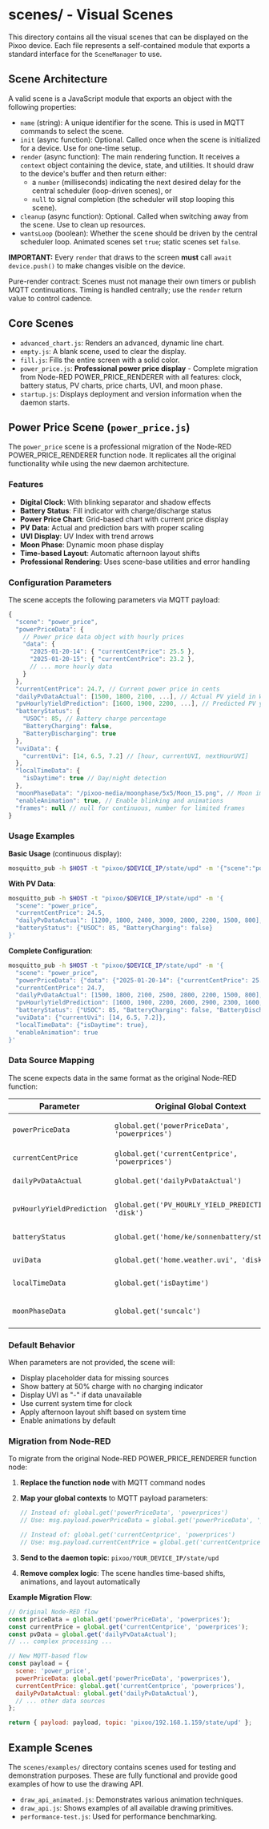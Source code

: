 # scenes/ - Visual Scenes

This directory contains all the visual scenes that can be displayed on the
Pixoo device. Each file represents a self-contained module that exports a
standard interface for the `SceneManager` to use.

## Scene Architecture

A valid scene is a JavaScript module that exports an object with the following
properties:

- `name` (string): A unique identifier for the scene. This is used in MQTT
  commands to select the scene.
- `init` (async function): Optional. Called once when the scene is initialized
  for a device. Use for one-time setup.
- `render` (async function): The main rendering function. It receives a
  `context` object containing the device, state, and utilities. It should draw
  to the device's buffer and then return either:
  - a `number` (milliseconds) indicating the next desired delay for the central
    scheduler (loop-driven scenes), or
  - `null` to signal completion (the scheduler will stop looping this scene).
- `cleanup` (async function): Optional. Called when switching away from the
  scene. Use to clean up resources.
- `wantsLoop` (boolean): Whether the scene should be driven by the central
  scheduler loop. Animated scenes set `true`; static scenes set `false`.

**IMPORTANT:** Every `render` that draws to the screen **must** call
`await device.push()` to make changes visible on the device.

Pure-render contract: Scenes must not manage their own timers or publish MQTT
continuations. Timing is handled centrally; use the `render` return value to
control cadence.

## Core Scenes

- `advanced_chart.js`: Renders an advanced, dynamic line chart.
- `empty.js`: A blank scene, used to clear the display.
- `fill.js`: Fills the entire screen with a solid color.
- `power_price.js`: **Professional power price display** - Complete migration from Node-RED
  POWER_PRICE_RENDERER with all features: clock, battery status, PV charts, price charts, UVI, and moon phase.
- `startup.js`: Displays deployment and version information when the daemon
  starts.

## Power Price Scene (`power_price.js`)

The `power_price` scene is a professional migration of the Node-RED POWER_PRICE_RENDERER function node.
It replicates all the original functionality while using the new daemon architecture.

### Features

- **Digital Clock**: With blinking separator and shadow effects
- **Battery Status**: Fill indicator with charge/discharge status
- **Power Price Chart**: Grid-based chart with current price display
- **PV Data**: Actual and prediction bars with proper scaling
- **UVI Display**: UV Index with trend arrows
- **Moon Phase**: Dynamic moon phase display
- **Time-based Layout**: Automatic afternoon layout shifts
- **Professional Rendering**: Uses scene-base utilities and error handling

### Configuration Parameters

The scene accepts the following parameters via MQTT payload:

```javascript
{
  "scene": "power_price",
  "powerPriceData": {
    // Power price data object with hourly prices
    "data": {
      "2025-01-20-14": { "currentCentPrice": 25.5 },
      "2025-01-20-15": { "currentCentPrice": 23.2 },
      // ... more hourly data
    }
  },
  "currentCentPrice": 24.7, // Current power price in cents
  "dailyPvDataActual": [1500, 1800, 2100, ...], // Actual PV yield in Wh per hour
  "pvHourlyYieldPrediction": [1600, 1900, 2200, ...], // Predicted PV yield
  "batteryStatus": {
    "USOC": 85, // Battery charge percentage
    "BatteryCharging": false,
    "BatteryDischarging": true
  },
  "uviData": {
    "currentUvi": [14, 6.5, 7.2] // [hour, currentUVI, nextHourUVI]
  },
  "localTimeData": {
    "isDaytime": true // Day/night detection
  },
  "moonPhaseData": "/pixoo-media/moonphase/5x5/Moon_15.png", // Moon image path
  "enableAnimation": true, // Enable blinking and animations
  "frames": null // null for continuous, number for limited frames
}
```

### Usage Examples

**Basic Usage** (continuous display):

```bash
mosquitto_pub -h $HOST -t "pixoo/$DEVICE_IP/state/upd" -m '{"scene":"power_price","currentCentPrice":24.5}'
```

**With PV Data**:

```bash
mosquitto_pub -h $HOST -t "pixoo/$DEVICE_IP/state/upd" -m '{
  "scene": "power_price",
  "currentCentPrice": 24.5,
  "dailyPvDataActual": [1200, 1800, 2400, 3000, 2800, 2200, 1500, 800],
  "batteryStatus": {"USOC": 85, "BatteryCharging": false}
}'
```

**Complete Configuration**:

```bash
mosquitto_pub -h $HOST -t "pixoo/$DEVICE_IP/state/upd" -m '{
  "scene": "power_price",
  "powerPriceData": {"data": {"2025-01-20-14": {"currentCentPrice": 25.5}}},
  "currentCentPrice": 24.7,
  "dailyPvDataActual": [1500, 1800, 2100, 2500, 2800, 2200, 1500, 800],
  "pvHourlyYieldPrediction": [1600, 1900, 2200, 2600, 2900, 2300, 1600, 900],
  "batteryStatus": {"USOC": 85, "BatteryCharging": false, "BatteryDischarging": true},
  "uviData": {"currentUvi": [14, 6.5, 7.2]},
  "localTimeData": {"isDaytime": true},
  "enableAnimation": true
}'
```

### Data Source Mapping

The scene expects data in the same format as the original Node-RED function:

| Parameter                 | Original Global Context                            | Description                 |
| ------------------------- | -------------------------------------------------- | --------------------------- |
| `powerPriceData`          | `global.get('powerPriceData', 'powerprices')`      | Historical power price data |
| `currentCentPrice`        | `global.get('currentCentprice', 'powerprices')`    | Current power price         |
| `dailyPvDataActual`       | `global.get('dailyPvDataActual')`                  | Actual PV yield data        |
| `pvHourlyYieldPrediction` | `global.get('PV_HOURLY_YIELD_PREDICTION', 'disk')` | PV prediction data          |
| `batteryStatus`           | `global.get('home/ke/sonnenbattery/status')`       | Battery status              |
| `uviData`                 | `global.get('home.weather.uvi', 'disk')`           | UV Index data               |
| `localTimeData`           | `global.get('isDaytime')`                          | Day/night detection         |
| `moonPhaseData`           | `global.get('suncalc')`                            | Moon phase calculation      |

### Default Behavior

When parameters are not provided, the scene will:

- Display placeholder data for missing sources
- Show battery at 50% charge with no charging indicator
- Display UVI as "-" if data unavailable
- Use current system time for clock
- Apply afternoon layout shift based on system time
- Enable animations by default

### Migration from Node-RED

To migrate from the original Node-RED POWER_PRICE_RENDERER function node:

1. **Replace the function node** with MQTT command nodes
2. **Map your global contexts** to MQTT payload parameters:

   ```javascript
   // Instead of: global.get('powerPriceData', 'powerprices')
   // Use: msg.payload.powerPriceData = global.get('powerPriceData', 'powerprices')

   // Instead of: global.get('currentCentprice', 'powerprices')
   // Use: msg.payload.currentCentPrice = global.get('currentCentprice', 'powerprices')
   ```

3. **Send to the daemon topic**: `pixoo/YOUR_DEVICE_IP/state/upd`
4. **Remove complex logic**: The scene handles time-based shifts, animations, and layout automatically

**Example Migration Flow**:

```javascript
// Original Node-RED flow
const priceData = global.get('powerPriceData', 'powerprices');
const currentPrice = global.get('currentCentprice', 'powerprices');
const pvData = global.get('dailyPvDataActual');
// ... complex processing ...

// New MQTT-based flow
const payload = {
  scene: 'power_price',
  powerPriceData: global.get('powerPriceData', 'powerprices'),
  currentCentPrice: global.get('currentCentprice', 'powerprices'),
  dailyPvDataActual: global.get('dailyPvDataActual'),
  // ... other data sources
};

return { payload: payload, topic: 'pixoo/192.168.1.159/state/upd' };
```

## Example Scenes

The `scenes/examples/` directory contains scenes used for testing and
demonstration purposes. These are fully functional and provide good examples of
how to use the drawing API.

- `draw_api_animated.js`: Demonstrates various animation techniques.
- `draw_api.js`: Shows examples of all available drawing primitives.
- `performance-test.js`: Used for performance benchmarking.
